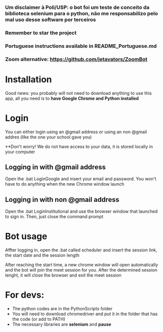 ### Um disclaimer à Poli/USP: o bot foi um teste de conceito da biblioteca selenium para o python, não me responsabilizo pelo mal uso desse software por terceiros
###
### Remember to star the project
###
### Portuguese instructions available in README_Portuguese.md
###
### Zoom alternative: https://github.com/jetavators/ZoomBot
# Installation
Good news: you probably will not need to download anything to use this app, all you need is to 
**have Google Chrome and Python installed**
# Login

You can either login using an @gmail address or using an non @gmail addres (like the one your school gave you)

**Don't worry! We do not have access to your data, it is stored locally in your computer

## Logging in with @gmail address
Open the .bat LoginGoogle and insert your email and password. You won't have to do anything when the new Chrome window launch

## Logging in with non @gmail address
Open the .bat LoginInstitutional and use the browser window that launched to sign in. Then, just close the command prompt

# Bot usage
Affter logging in, open the .bat called scheduler and insert the session link, the start date and the session length

After reaching the start time, a new chrome window will open automatically and the bot will join the meet session for you. After the determined session lenght, it will close the browser and exit the meet session

# For devs:
* The python codes are in the PythonScripts folder
* You will need to download chromedriver and put it in the folder that has the code (or add to PATH)
* The necessary libraries are **selenium** and **pause**
